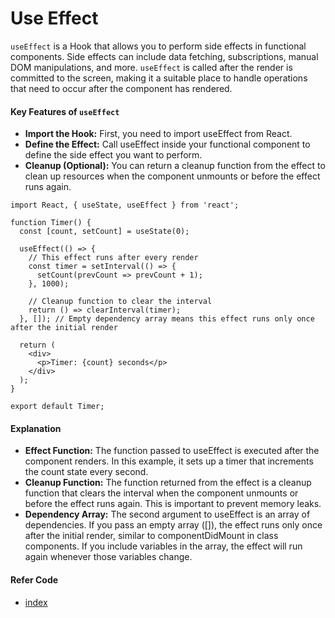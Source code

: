 # Use Effect
`useEffect` is a Hook that allows you to perform side effects in functional components. Side effects can include data fetching, subscriptions, manual DOM manipulations, and more. `useEffect` is called after the render is committed to the screen, making it a suitable place to handle operations that need to occur after the component has rendered.

#### Key Features of `useEffect`
- **Import the Hook:** First, you need to import useEffect from React.
- **Define the Effect:** Call useEffect inside your functional component to define the side effect you want to perform.
- **Cleanup (Optional):** You can return a cleanup function from the effect to clean up resources when the component unmounts or before the effect runs again.

```
import React, { useState, useEffect } from 'react';

function Timer() {
  const [count, setCount] = useState(0);

  useEffect(() => {
    // This effect runs after every render
    const timer = setInterval(() => {
      setCount(prevCount => prevCount + 1);
    }, 1000);

    // Cleanup function to clear the interval
    return () => clearInterval(timer);
  }, []); // Empty dependency array means this effect runs only once after the initial render

  return (
    <div>
      <p>Timer: {count} seconds</p>
    </div>
  );
}

export default Timer;
```
#### Explanation
- **Effect Function:** The function passed to useEffect is executed after the component renders. In this example, it sets up a timer that increments the count state every second.
- **Cleanup Function:** The function returned from the effect is a cleanup function that clears the interval when the component unmounts or before the effect runs again. This is important to prevent memory leaks.
- **Dependency Array:** The second argument to useEffect is an array of dependencies. If you pass an empty array ([]), the effect runs only once after the initial render, similar to componentDidMount in class components. If you include variables in the array, the effect will run again whenever those variables change.

#### Refer Code
- [index](./index.jsx)